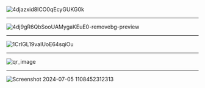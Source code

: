 ![4djazxid8ICO0qEcyGUKG0k](https://github.com/FurkanTsdmr/Yarisma-Resim/assets/66878884/cb1cb65a-c6f0-414b-a7f6-720fb66976b9)

<hr>

![4dj9gR6QbSooUAMygaKEuE0-removebg-preview](https://github.com/FurkanTsdmr/Yarisma-Resim/assets/66878884/34e954e9-92f8-44ff-a8ad-e405de6d6e1c)

<hr>

![1CrIGL19vaIUoE64sqiOu](https://github.com/FurkanTsdmr/Yarisma-Resim/assets/66878884/f7c76e86-2b5c-4166-b63b-57b09ebb0a98)


<hr>

![qr_image](https://github.com/FurkanTsdmr/Yar-ma-Resim/assets/66878884/9eca90df-c76a-4915-b3f3-73691a4bf374)

<hr>

![Screenshot 2024-07-05 1108452312313](https://github.com/user-attachments/assets/726b3fbd-79f2-4a7e-a393-d5fedf7c3341)
